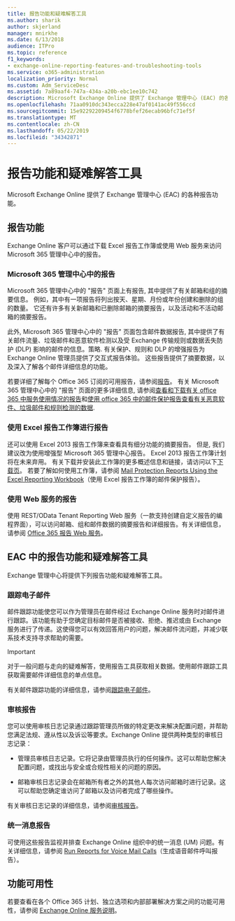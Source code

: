 ```yaml
---
title: 报告功能和疑难解答工具
ms.author: sharik
author: skjerland
manager: mnirkhe
ms.date: 6/13/2018
audience: ITPro
ms.topic: reference
f1_keywords:
- exchange-online-reporting-features-and-troubleshooting-tools
ms.service: o365-administration
localization_priority: Normal
ms.custom: Adm_ServiceDesc
ms.assetid: 7a89aaf4-747a-434a-a20b-ebc1ee10c742
description: Microsoft Exchange Online 提供了 Exchange 管理中心 (EAC) 的各种报告功能。
ms.openlocfilehash: 71aa0910dc343ecca228e47af0141ac49f556ccd
ms.sourcegitcommit: 15e92292209454f6778bfef26ecab96bfc71ef5f
ms.translationtype: MT
ms.contentlocale: zh-CN
ms.lasthandoff: 05/22/2019
ms.locfileid: "34342871"
---
```

# <a name="reporting-features-and-troubleshooting-tools"></a>报告功能和疑难解答工具

Microsoft Exchange Online 提供了 Exchange 管理中心 (EAC) 的各种报告功能。
  
## <a name="reporting-features"></a>报告功能

Exchange Online 客户可以通过下载 Excel 报告工作簿或使用 Web 服务来访问 Microsoft 365 管理中心中的报告。
  
### <a name="reporting-in-the-microsoft-365-admin-center"></a>Microsoft 365 管理中心中的报告

Microsoft 365 管理中心中的 "报告" 页面上有报告, 其中提供了有关邮箱和组的摘要信息。 例如，其中有一项报告将列出按天、星期、月份或年份创建和删除的组的数量。 它还有许多有关新邮箱和已删除邮箱的摘要报告，以及活动和不活动邮箱的摘要报告。 
  
此外, Microsoft 365 管理中心中的 "报告" 页面包含邮件数据报告, 其中提供了有关邮件流量、垃圾邮件和恶意软件检测以及受 Exchange 传输规则或数据丢失防护 (DLP) 影响的邮件的信息。策略. 有关保护、规则和 DLP 的增强报告为 Exchange Online 管理员提供了交互式报告体验。 这些报告提供了摘要数据，以及深入了解各个邮件详细信息的功能。
  
若要详细了解每个 Office 365 订阅的可用报告，请参阅[报告](../office-365-platform-service-description/reports.md)。 有关 Microsoft 365 管理中心中的 "报告" 页面的更多详细信息, 请参阅[查看和下载有关 office 365 中服务使用情况的报告](https://go.microsoft.com/fwlink/p/?LinkId=401187)和[使用 office 365 中的邮件保护报告查看有关恶意软件、垃圾邮件和规则检测的数据](https://go.microsoft.com/fwlink/p/?LinkID=401102).
  
### <a name="reporting-using-the-excel-reporting-workbook"></a>使用 Excel 报告工作簿进行报告

还可以使用 Excel 2013 报告工作簿来查看具有细分功能的摘要报告。 但是, 我们建议改为使用增强型 Microsoft 365 管理中心报告。 Excel 2013 报告工作簿计划将在未来弃用。 有关下载并安装此工作簿的更多概述信息和链接，请访问以下[下载页](https://go.microsoft.com/fwlink/p/?LinkId=271776)。 若要了解如何使用工作簿，请参阅 [Mail Protection Reports Using the Excel Reporting Workbook](https://go.microsoft.com/fwlink/p/?LinkId=285211)（使用 Excel 报告工作簿的邮件保护报告）。 
  
### <a name="reporting-using-web-services"></a>使用 Web 服务的报告

使用 REST/OData Tenant Reporting Web 服务（一款支持创建自定义报告的编程界面），可以访问邮箱、组和邮件数据的摘要报告和详细报告。有关详细信息，请参阅 [Office 365 报告 Web 服务](https://go.microsoft.com/fwlink/p/?LinkId=287041)。
  
## <a name="reporting-features-and-troubleshooting-tools-in-the-eac"></a>EAC 中的报告功能和疑难解答工具

Exchange 管理中心将提供下列报告功能和疑难解答工具。
  
### <a name="trace-an-email-message"></a>跟踪电子邮件

邮件跟踪功能使您可以作为管理员在邮件经过 Exchange Online 服务时对邮件进行跟踪。该功能有助于您确定目标邮件是否被接收、拒绝、推迟或由 Exchange 服务进行了传递。这使得您可以有效回答用户的问题，解决邮件流问题，并减少联系技术支持寻求帮助的需要。
  
> [!IMPORTANT]
> 对于一般问题与走向的疑难解答，使用报告工具获取相关数据。使用邮件跟踪工具获取需要邮件详细信息的单点信息。 
  
有关邮件跟踪功能的详细信息，请参阅[跟踪电子邮件](https://go.microsoft.com/fwlink/p/?LinkId=271777)。
  
### <a name="auditing-reports"></a>审核报告

您可以使用审核日志记录通过跟踪管理员所做的特定更改来解决配置问题，并帮助您满足法规、遵从性以及诉讼等要求。Exchange Online 提供两种类型的审核日志记录：
  
- 管理员审核日志记录。它将记录由管理员执行的任何操作。这可以帮助您解决配置问题，或找出与安全或合规性相关的问题的原因。 
    
- 邮箱审核日志记录会在邮箱所有者之外的其他人每次访问邮箱时进行记录。这可以帮助您确定谁访问了邮箱以及访问者完成了哪些操作。 
    
有关审核日志记录的详细信息，请参阅[审核报告](https://go.microsoft.com/fwlink/p/?LinkId=271779)。
  
### <a name="unified-messaging-reports"></a>统一消息报告

可使用这些报告监视并排查 Exchange Online 组织中的统一消息 (UM) 问题。有关详细信息，请参阅 [Run Reports for Voice Mail Calls](https://go.microsoft.com/fwlink/p/?LinkId=287042)（生成语音邮件呼叫报告）。
  
## <a name="feature-availability"></a>功能可用性

若要查看在各个 Office 365 计划、独立选项和内部部署解决方案之间的功能可用性，请参阅 [Exchange Online 服务说明](exchange-online-service-description.md)。
  

